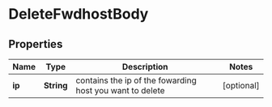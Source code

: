 # DeleteFwdhostBody

## Properties
Name | Type | Description | Notes
------------ | ------------- | ------------- | -------------
**ip** | **String** | contains the ip of the fowarding host you want to delete |  [optional]
